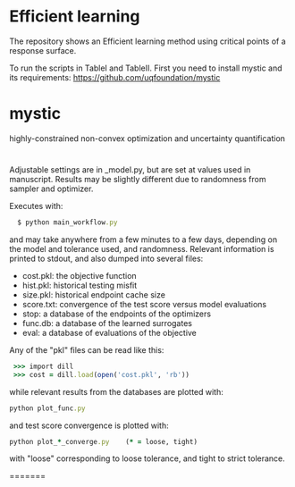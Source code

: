 # Efficient learning 
The repository shows an Efficient learning method using critical points of a response surface.

To run the scripts in TableI and TableII.  First you need to install mystic and its requirements:  https://github.com/uqfoundation/mystic

# mystic
highly-constrained non-convex optimization and uncertainty quantification

#


Adjustable settings are in _model.py, but are set at values used in manuscript.
Results may be slightly different due to randomness from sampler and optimizer.

Executes with:
```ruby 
  $ python main_workflow.py
 ```
    
and may take anywhere from a few minutes to a few days, depending on the model
and tolerance used, and randomness.
Relevant information is printed to stdout, and also dumped into several files:
- cost.pkl: the objective function
- hist.pkl: historical testing misfit
- size.pkl: historical endpoint cache size
- score.txt: convergence of the test score versus model evaluations
- stop: a database of the endpoints of the optimizers
- func.db: a database of the learned surrogates
- eval: a database of evaluations of the objective

Any of the "pkl" files can be read like this:
```ruby 
 >>> import dill
 >>> cost = dill.load(open('cost.pkl', 'rb'))
  ```
  
while relevant results from the databases are plotted with:

```ruby 
python plot_func.py
```
and test score convergence is plotted with:
```ruby 
python plot_*_converge.py    (* = loose, tight)
  ```
with "loose" corresponding to loose tolerance, and tight to strict tolerance.  

=======


